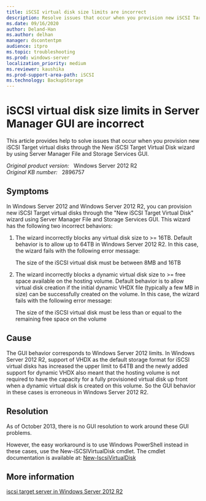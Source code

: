 ```yaml
---
title: iSCSI virtual disk size limits are incorrect
description: Resolve issues that occur when you provision new iSCSI Target virtual disks through the New iSCSI Target Virtual Disk wizard by using Server Manager File and Storage Services GUI.
ms.date: 09/16/2020
author: Deland-Han
ms.author: delhan
manager: dscontentpm
audience: itpro
ms.topic: troubleshooting
ms.prod: windows-server
localization_priority: medium
ms.reviewer: kaushika
ms.prod-support-area-path: iSCSI
ms.technology: BackupStorage
---
```

# iSCSI virtual disk size limits in Server Manager GUI are incorrect

This article provides help to solve issues that occur when you provision new iSCSI Target virtual disks through the New iSCSI Target Virtual Disk wizard by using Server Manager File and Storage Services GUI.

_Original product version:_ &nbsp; Windows Server 2012 R2  
_Original KB number:_ &nbsp; 2896757

## Symptoms

In Windows Server 2012 and Windows Server 2012 R2, you can provision new iSCSI Target virtual disks through the "New iSCSI Target Virtual Disk" wizard using Server Manager File and Storage Services GUI. This wizard has the following two incorrect behaviors:

1. The wizard incorrectly blocks any virtual disk size to >= 16TB. Default behavior is to allow up to 64TB in Windows Server 2012 R2. In this case, the wizard fails with the following error message:

    The size of the iSCSI virtual disk must be between 8MB and 16TB

2. The wizard incorrectly blocks a dynamic virtual disk size to >= free space available on the hosting volume. Default behavior is to allow virtual disk creation if the initial dynamic VHDX file (typically a few MB in size) can be successfully created on the volume. In this case, the wizard fails with the following error message:

    The size of the iSCSI virtual disk must be less than or equal to the remaining free space on the volume

## Cause

The GUI behavior corresponds to Windows Server 2012 limits. In Windows Server 2012 R2, support of VHDX as the default storage format for iSCSI virtual disks has increased the upper limit to 64TB and the newly added support for dynamic VHDX also meant that the hosting volume is not required to have the capacity for a fully provisioned virtual disk up front when a dynamic virtual disk is created on this volume. So the GUI behavior in these cases is erroneous in Windows Server 2012 R2. 

## Resolution

As of October 2013, there is no GUI resolution to work around these GUI problems.

However, the easy workaround is to use Windows PowerShell instead in these cases, use the New-iSCSIVirtualDisk cmdlet. The cmdlet documentation is available at: [New-IscsiVirtualDisk](/powershell/module/iscsitarget/new-iscsivirtualdisk)

## More information

[iscsi target server in Windows Server 2012 R2](https://blogs.technet.com/b/filecab/archive/2013/07/31/iscsi-target-server-in-windows-server-2012-r2.aspx)
